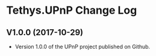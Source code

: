 Tethys.UPnP Change Log
=======================

## V1.0.0	(2017-10-29) ##
* Version 1.0.0 of the UPnP project published on Github.
